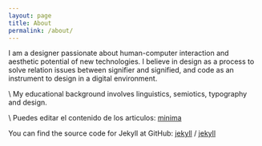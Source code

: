 ```yaml
---
layout: page
title: About
permalink: /about/
---
```


I am a designer passionate about human-computer interaction and aesthetic potential of new technologies. I believe in design as a process to solve relation issues between signifier and signified, and code as an instrument to design in a digital environment.

\\
My educational background involves linguistics, semiotics, typography and design.

\\
Puedes editar el contenido de los articulos:
[minima](https://github.com/jekyll/minima)

You can find the source code for Jekyll at GitHub:
[jekyll][jekyll-organization] /
[jekyll](https://github.com/jekyll/jekyll)


[jekyll-organization]: https://github.com/jekyll
